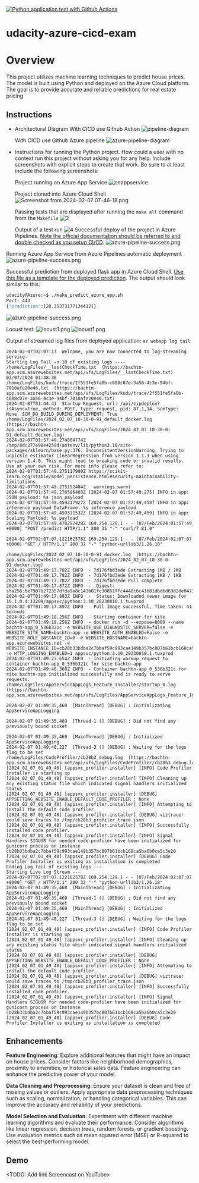 
[![Python application test with Github Actions](https://github.com/tnbach1712/udacity-azure-cicd-exam/actions/workflows/pythonapp.yml/badge.svg)](https://github.com/tnbach1712/udacity-azure-cicd-exam/actions/workflows/pythonapp.yml)


# udacity-azure-cicd-exam

# Overview

This project utilizes machine learning techniques to predict house prices. The model is built using Python and deployed on the Azure Cloud platform. The goal is to provide accurate and reliable predictions for real estate pricing


## Instructions

 
* Architectural Diagram
  With CICD use Github Action
    ![pipeline-diagram](images/githubaction-pipeline-diagram.png)

  With CICD use Github Azure pipeline
    ![azure-pipeline-diagram](images/azure-pipeline-diagram.png)


* Instructions for running the Python project.  How could a user with no context run this project without asking you for any help.  Include screenshots with explicit steps to create that work. Be sure to at least include the following screenshots:

  Project running on Azure App Service
    ![onappservice](images/onappservice.png)

  Project cloned into Azure Cloud Shell
  ![Screenshot from 2024-02-07 07-46-18.png](images/1.png)

  Passing tests that are displayed after running the `make all` command from the `Makefile`
  ![2](images/2.png)

  Output of a test run
  ![4](images/4.png)
  Successful deploy of the project in Azure Pipelines.  [Note the official documentation should be referred to and double checked as you setup CI/CD](https://docs.microsoft.com/en-us/azure/devops/pipelines/ecosystems/python-webapp?view=azure-devops).
  ![azure-pipeline-success.png](images/azure-pipeline-success.png)

 Running Azure App Service from Azure Pipelines automatic deployment
![azure-pipeline-success.png](images/azure-pipeline-success.png)

 Successful prediction from deployed flask app in Azure Cloud Shell.  [Use this file as a template for the deployed prediction](https://github.com/udacity/nd082-Azure-Cloud-DevOps-Starter-Code/blob/master/C2-AgileDevelopmentwithAzure/project/starter_files/flask-sklearn/make_predict_azure_app.sh).
The output should look similar to this:
> 
```bash
udacity@Azure:~$ ./make_predict_azure_app.sh
Port: 443
{"prediction":[20.35373177134412]}
```
![azure-pipeline-success.png](images/5.png)

  Locust test:
  ![locust1.png](images/locust1.png)
  ![locust1.png](images/locust2.png)

Output of streamed log files from deployed application:
`
az webapp log tail
`
```
2024-02-07T02:07:13  Welcome, you are now connected to log-streaming service.
Starting Log Tail -n 10 of existing logs ----
/home/LogFiles/__lastCheckTime.txt  (https://bachtn-app.scm.azurewebsites.net/api/vfs/LogFiles/__lastCheckTime.txt)
02/07/2024 01:48:36
/home/LogFiles/kudu/trace/2f551fe5fa0b-c688c07e-3a56-4c3e-94bf-7010afe20e46.txt  (https://bachtn-app.scm.azurewebsites.net/api/vfs/LogFiles/kudu/trace/2f551fe5fa0b-c688c07e-3a56-4c3e-94bf-7010afe20e46.txt)
2024-02-07T01:44:41  Startup Request, url: /api/zipdeploy?isAsync=true, method: POST, type: request, pid: 87,1,14, ScmType: None, SCM_DO_BUILD_DURING_DEPLOYMENT: True
/home/LogFiles/2024_02_07_10-30-0-91_default_docker.log  (https://bachtn-app.scm.azurewebsites.net/api/vfs/LogFiles/2024_02_07_10-30-0-91_default_docker.log)
2024-02-07T01:57:49.274804774Z /tmp/8dc277e98e4259d/antenv/lib/python3.10/site-packages/sklearn/base.py:376: InconsistentVersionWarning: Trying to unpickle estimator LinearRegression from version 1.1.3 when using version 1.4.0. This might lead to breaking code or invalid results. Use at your own risk. For more info please refer to:
2024-02-07T01:57:49.275117980Z https://scikit-learn.org/stable/model_persistence.html#security-maintainability-limitations
2024-02-07T01:57:49.275152484Z   warnings.warn(
2024-02-07T01:57:49.276586403Z [2024-02-07 01:57:49,275] INFO in app: JSON payload: %s json_payload
2024-02-07T01:57:49.459217927Z [2024-02-07 01:57:49,458] INFO in app: inference payload DataFrame: %s inference_payload
2024-02-07T01:57:49.459311532Z [2024-02-07 01:57:49,459] INFO in app: Scaling Payload: %s payload
2024-02-07T01:57:49.478292428Z 169.254.129.1 - - [07/Feb/2024:01:57:49 +0000] "POST /predict HTTP/1.1" 200 35 "-" "curl/7.81.0"

2024-02-07T02:07:07.122162578Z 169.254.129.1 - - [07/Feb/2024:02:07:07 +0000] "GET / HTTP/1.1" 200 32 "-" "python-urllib3/1.26.18"

/home/LogFiles/2024_02_07_10-30-0-91_docker.log  (https://bachtn-app.scm.azurewebsites.net/api/vfs/LogFiles/2024_02_07_10-30-0-91_docker.log)
2024-02-07T01:49:17.782Z INFO  - 7d176fbd3ede Extracting 1KB / 1KB
2024-02-07T01:49:17.782Z INFO  - 7d176fbd3ede Extracting 1KB / 1KB
2024-02-07T01:49:17.782Z INFO  - 7d176fbd3ede Pull complete
2024-02-07T01:49:17.872Z INFO  -  Digest: sha256:6e7907b272357dfda9a8c141b01fc30851ffc4448c6c41b81d6d6d63d2de0472
2024-02-07T01:49:17.883Z INFO  -  Status: Downloaded newer image for 10.1.0.4:13209/appsvc/python:3.10_20230810.1.tuxprod
2024-02-07T01:49:17.897Z INFO  - Pull Image successful, Time taken: 41 Seconds
2024-02-07T01:49:18.256Z INFO  - Starting container for site
2024-02-07T01:49:18.256Z INFO  - docker run -d --expose=8000 --name bachtn-app_0_536b321c -e WEBSITE_USE_DIAGNOSTIC_SERVER=false -e WEBSITE_SITE_NAME=bachtn-app -e WEBSITE_AUTH_ENABLED=False -e WEBSITE_ROLE_INSTANCE_ID=0 -e WEBSITE_HOSTNAME=bachtn-app.azurewebsites.net -e WEBSITE_INSTANCE_ID=cb28b33bdba2c7bbaf59c993cae149b357bc807b61bcb168ca5ba6b0ca5c3e20 -e HTTP_LOGGING_ENABLED=1 appsvc/python:3.10_20230810.1.tuxprod 
2024-02-07T01:49:23.654Z INFO  - Initiating warmup request to container bachtn-app_0_536b321c for site bachtn-app
2024-02-07T01:49:40.360Z INFO  - Container bachtn-app_0_536b321c for site bachtn-app initialized successfully and is ready to serve requests.
/home/LogFiles/AppServiceAppLogs_Feature_Installer/startup_0.log  (https://bachtn-app.scm.azurewebsites.net/api/vfs/LogFiles/AppServiceAppLogs_Feature_Installer/startup_0.log)

2024-02-07 01:49:35,468  [MainThread] [DEBUG] : Initializating AppServiceAppLogging 

2024-02-07 01:49:35,469  [Thread-1 (] [DEBUG] : Did not find any previously bound socket

2024-02-07 01:49:35,469  [MainThread] [DEBUG] : Initialized AppServiceAppLogging
2024-02-07 01:49:40,227  [Thread-3 (] [DEBUG] : Waiting for the logs flag to be set
/home/LogFiles/CodeProfiler/cb28b3_debug.log  (https://bachtn-app.scm.azurewebsites.net/api/vfs/LogFiles/CodeProfiler/cb28b3_debug.log)
[2024_02_07_01_49_40] [appsvc_profiler.installer] [INFO] Code Profiler Installer is starting up
[2024_02_07_01_49_40] [appsvc_profiler.installer] [INFO] Cleaning up any existing status file which indicated signal handlers initialized status
[2024_02_07_01_49_40] [appsvc_profiler.installer] [DEBUG] APPSETTING_WEBSITE_ENABLE_DEFAULT_CODE_PROFILER : None
[2024_02_07_01_49_40] [appsvc_profiler.installer] [INFO] Attempting to install the default code profiler.
[2024_02_07_01_49_40] [appsvc_profiler.installer] [DEBUG] viztracer would save traces to /tmp/cb28b3_profiler_trace.json
[2024_02_07_01_49_40] [appsvc_profiler.installer] [INFO] Successfully installed code profiler.
[2024_02_07_01_49_40] [appsvc_profiler.installer] [INFO] Signal Handlers SIGUSR for needed code-profiler have been initialized for gunicorn process on instance cb28b33bdba2c7bbaf59c993cae149b357bc807b61bcb168ca5ba6b0ca5c3e20
[2024_02_07_01_49_40] [appsvc_profiler.installer] [DEBUG] Code Profiler Installer is exiting as installation is completed
Ending Log Tail of existing logs ---
Starting Live Log Stream ---
2024-02-07T02:07:07.122162578Z 169.254.129.1 - - [07/Feb/2024:02:07:07 +0000] "GET / HTTP/1.1" 200 32 "-" "python-urllib3/1.26.18"
2024-02-07 01:49:35,468  [MainThread] [DEBUG] : Initializating AppServiceAppLogging 
2024-02-07 01:49:35,469  [Thread-1 (] [DEBUG] : Did not find any previously bound socket
2024-02-07 01:49:35,469  [MainThread] [DEBUG] : Initialized AppServiceAppLogging
2024-02-07 01:49:40,227  [Thread-3 (] [DEBUG] : Waiting for the logs flag to be set
[2024_02_07_01_49_40] [appsvc_profiler.installer] [INFO] Code Profiler Installer is starting up
[2024_02_07_01_49_40] [appsvc_profiler.installer] [INFO] Cleaning up any existing status file which indicated signal handlers initialized status
[2024_02_07_01_49_40] [appsvc_profiler.installer] [DEBUG] APPSETTING_WEBSITE_ENABLE_DEFAULT_CODE_PROFILER : None
[2024_02_07_01_49_40] [appsvc_profiler.installer] [INFO] Attempting to install the default code profiler.
[2024_02_07_01_49_40] [appsvc_profiler.installer] [DEBUG] viztracer would save traces to /tmp/cb28b3_profiler_trace.json
[2024_02_07_01_49_40] [appsvc_profiler.installer] [INFO] Successfully installed code profiler.
[2024_02_07_01_49_40] [appsvc_profiler.installer] [INFO] Signal Handlers SIGUSR for needed code-profiler have been initialized for gunicorn process on instance cb28b33bdba2c7bbaf59c993cae149b357bc807b61bcb168ca5ba6b0ca5c3e20
[2024_02_07_01_49_40] [appsvc_profiler.installer] [DEBUG] Code Profiler Installer is exiting as installation is completed

```
## Enhancements

<b>Feature Engineering</b>: Explore additional features that might have an impact on house prices. Consider factors like neighborhood demographics, proximity to amenities, or historical sales data. Feature engineering can enhance the predictive power of your model.

<b>Data Cleaning and Preprocessing</b>: Ensure your dataset is clean and free of missing values or outliers. Apply appropriate data preprocessing techniques such as scaling, normalization, or handling categorical variables. This can improve the accuracy and reliability of your predictions.

<b>Model Selection and Evaluation</b>: Experiment with different machine learning algorithms and evaluate their performance. Consider algorithms like linear regression, decision trees, random forests, or gradient boosting. Use evaluation metrics such as mean squared error (MSE) or R-squared to select the best-performing model.
## Demo 

<TODO: Add link Screencast on YouTube>

